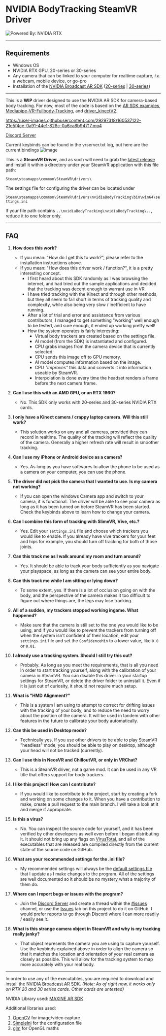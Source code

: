 # NVIDIA BodyTracking SteamVR Driver

![Powered By: NVIDIA RTX](https://user-images.githubusercontent.com/29297318/159997280-2131e876-42bd-4c8b-9472-7c88c6c7ba60.png)

----

## Requirements

* Windows OS
* NVIDIA RTX GPU, 20-series or 30-series
* Any camera that can be linked to your computer for realtime capture, *i.e.* a webcam, mobile device, or go-pro
* Installation of the [NVIDIA Broadcast AR SDK](https://www.nvidia.com/en-us/geforce/broadcasting/broadcast-sdk/resources/) ([20-series](https://international.download.nvidia.com/Windows/broadcast/sdk/v0.7.6/nvidia_ar_sdk_installer_turing.exe) | [30-series](https://international.download.nvidia.com/Windows/broadcast/sdk/0.7.6/nvidia_ar_sdk_installer_ampere.exe))

---

This is a **WIP** driver designed to use the NVIDIA AR SDK for camera-based body tracking.
For now, most of the code is based on the [AR SDK examples](https://github.com/NVIDIA/MAXINE-AR-SDK), [Mediapipe-VR-Fullbody-Tracking](https://github.com/ju1ce/Mediapipe-VR-Fullbody-Tracking), and [driver_kinectV2](https://github.com/SDraw/driver_kinectV2/blob/master/driver_kinectV2).

https://user-images.githubusercontent.com/29297318/160537122-21e5f4ce-0a91-44e1-828c-0a6ca8b94717.mp4

[Discord Server](https://discord.gg/XjkyuwRW6Z)


Current keybinds can be found in the vrserver.txt log, but here are the current bindings
![image](https://user-images.githubusercontent.com/29297318/160949112-6ada034d-ef79-4208-ae32-474c637a7785.png)

This is a **SteamVR Driver**, and as such will need to grab the [latest release](https://github.com/Wunder-Wulfe/NVIDIA-BodyTracking/releases) and install it within a directory under your SteamVR application with this file path: 

``Steam\steamapps\common\SteamVR\drivers\``


The settings file for configuring the driver can be located under 

``Steam\steamapps\common\SteamVR\drivers\nvidiaBodyTracking\bin\win64\settings.ini``

If your file path contains ``..\nvidiaBodyTracking\nvidiaBodyTracking\..``, reduce it to one folder only.

----

## FAQ

1. **How does this work?**
    * If you mean: "How do I get this to work?", please refer to the installation instructions above.
    * If you mean: "How does this driver work / function?", it is a pretty interesting concept.
        * I first heard about this SDK randomly as I was browsing the internet, and had tried out the sample applications and decided that the tracking was decent enough to warrant use in VR.
        * I have tried tracking with the Kinect and through other methods, but they all seem to fall short in terms of tracking quality and complexity, while also being very slow / inefficient to have running.
        * After a lot of trial and error and assistance from various contributors, I managed to get something "working" well enough to be tested, and sure enough, it ended up working pretty well!
        * How the system operates is fairly interesting:
            * Virtual body trackers are created based on the settings file.
            * AI model (from the SDK) is instantiated and configured.
            * CPU grabs images from the camera device that is currently selected.
            * CPU sends this image off to GPU memory.
            * AI model computes information based on the image.
            * CPU *"improves"* this data and converts it into information useable by SteamVR.
            * Interpolation is done every time the headset renders a frame before the next camera frame.

2. **Can I use this with an AMD GPU, or an RTX 1660?**
    * No. This SDK only works with 20-series and 30-series NVIDIA RTX cards.
3. **I only have a Kinect camera / crappy laptop camera. Will this still work?**
    * This solution works on any and all cameras, provided they can record in realtime. The quality of the tracking will reflect the quality of the camera. Generally a higher refresh rate will result in smoother tracking.
4. **Can I use my iPhone or Android device as a camera?**
    * Yes. As long as you have softwares to allow the phone to be used as a camera on your computer, you can use the phone.
5. **The driver did not pick the camera that I wanted to use. Is my camera not working?**
    * If you can open the windows Camera app and switch to your camera, it is functional. The driver will be able to see your camera as long as it has been turned on before SteamVR has been started. Check the keybinds above to learn how to change your camera.
6. **Can I combine this form of tracking with SlimeVR, Vive, etc.?**
    * Yes. Edit your ``settings.ini`` file and choose which trackers you would like to enable. If you already have vive trackers for your feet and hips for example, you should turn off tracking for both of those joints.
7. **Can this track me as I walk around my room and turn around?**
    * Yes. It should be able to track your body sufficiently as you navigate your playspace, as long as the camera can see your entire body.
8. **Can this track me while I am sitting or lying down?**
    * To some extent, yes. If there is a lot of occlusion going on with the body, and the perspective of the camera makes it too difficult to figure out where things are, the legs may lose tracking.
9. **All of a sudden, my trackers stopped working ingame. What happened?**
    * Make sure that the camera is still set to the one you would like to be using, and if you would like to prevent the trackers from turning off when the system isn't confident of their location, edit your ``settings.ini`` file and set the ``ConfidenceMin`` to a lower value, like `0.0` or `0.01`.
10. **I already use a tracking system. Should I still try this out?**
    * Probably. As long as you meet the requirements, that is all you need in order to start tracking yourself, along with the calibration of your camera in SteamVR. You can disable this driver in your startup settings for SteamVR, or delete the driver folder to uninstall it. Even if it is just out of curiosity, it should not require much setup.
11. **What is "HMD Alignment?"**
    * This is a system I am using to attempt to correct for drifting issues with the tracking of your body, and to reduce the need to worry about the position of the camera. It will be used in tandem with other features in the future to calibrate your body automatically.
12. **Can this be used in Desktop mode?**
    * Technically yes. If you use other drivers to be able to play SteamVR "headless" mode, you should be able to play on desktop, although your head will not be tracked (currently).
13. **Can I use this in NeosVR and ChilloutVR, or only in VRChat?**
    * This is a SteamVR driver, not a game mod. It can be used in any VR title that offers support for body trackers.
14. **I like this project! How can I contribute?**
    * If you would like to contribute to the project, start by creating a fork and working on some changes to it. When you have a contribution to make, create a pull request to the main branch. I will take a look at it and merge if appropriate.
15. **Is this a virus?**
    * No. You can inspect the source code for yourself, and it has been verified by other developers as well even before I began distributing it. It should not bring up any flags on [VirusTotal](https://www.virustotal.com/gui/file/7027b3a6f529d57dad192fc274225daea5120793310425abc23ec2e847545a8a?nocache=1), and all of the executables that are released are compiled directly from the current state of the source code on GitHub.
16. **What are your recommended settings for the .ini file?**
    * My recommended settings will always be the [default settings file](https://github.com/Wunder-Wulfe/NVIDIA-BodyTracking/blob/main/settings.ini) that I update as I make changes to the program. All of the settings are well documented so it should be no mystery what a majority of them do.
17. **Where can I report bugs or issues with the program?**
    * Join the [Discord Server](https://discord.gg/XjkyuwRW6Z) and create a thread within the [#issues](https://discord.com/channels/956633023011520593/956910830627213402) channel, or use the [Issues](https://github.com/Wunder-Wulfe/NVIDIA-BodyTracking/issues) tab on this project to do it on GitHub. I would prefer reports to go through Discord where I can more readily / easily see it.
18. **What is this strange camera object in SteamVR and why is my tracking really janky?**
    * That object represents the camera you are using to capture yourself. Use the keybinds explained above in order to align the camera so that it matches the location and orientation of your real camera as closely as possible. This will allow for the tracking system to map more accurately with your real body.

----

In order to use any of the executables, you are required to download and install the [NVIDIA Broadcast AR SDK](https://www.nvidia.com/en-us/geforce/broadcasting/broadcast-sdk/resources/).
*(Note: As of right now, it works only on RTX 20 and 30 series cards. Other cards are untested)*

NVIDIA Library used: [MAXINE AR SDK](https://github.com/NVIDIA/MAXINE-AR-SDK)

Additional libraries used:

1. [OpenCV](https://github.com/opencv/opencv) for image/video capture
2. [SimpleIni](https://github.com/brofield/simpleini) for the configuration file
3. [glm](https://github.com/g-truc/glm) for OpenGL maths
